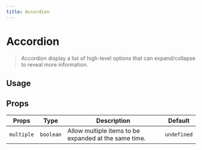 ```yaml
---
title: Accordion
---
```


# Accordion

> Accordion display a list of high-level options that can expand/collapse to reveal more information.

## Usage

<usage name="accordion"></usage>

## Props

| Props      | Type      | Description                                           | Default     |
| ---------- | --------- | ----------------------------------------------------- | ----------- |
| `multiple` | `boolean` | Allow multiple items to be expanded at the same time. | `undefined` |
